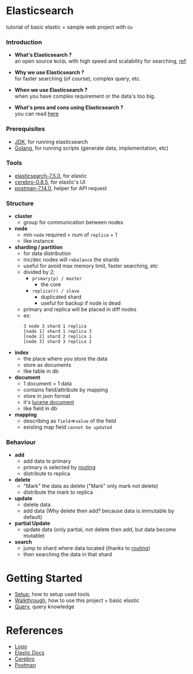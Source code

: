 # Elasticsearch
tutorial of basic elastic + sample web project with `Go`


### Introduction
- **What's Elasticsearch ?**
<br>an open source `NoSQL` with high speed and scalability for searching, [ref](https://www.elastic.co/what-is/elasticsearch).

- **Why we use Elasticsearch ?**
<br>for faster searching (of course), complex query, etc.

- **When we use Elasticsearch ?**
<br>when you have complex requirement or the data's too big.

- **What's pros and cons using Elasticsearch ?**
<br>you can read [here](https://interviewbubble.com/elasticsearch-pros-and-cons-advantages-and-disadvantages-of-elasticsearch/)

### Prerequisites
- [JDK](https://www.elastic.co/guide/en/elasticsearch/reference/7.5/setup.html#jvm-version), for running elasticsearch
- [Golang](https://golang.org/dl/), for running scripts (generate data, implementation, etc)

### Tools
- [elasticsearch-7.5.0](https://www.elastic.co/downloads/past-releases/elasticsearch-7-5-0), for elastic
- [cerebro-0.8.5](https://github.com/lmenezes/cerebro/releases/tag/v0.8.5), for elastic's UI
- [postman-7.14.0](https://www.getpostman.com/downloads/release-notes), helper for API request

### Structure
- **cluster**
    - group for communication between nodes
- **node**
    - min `node` required = num of `replica` + 1
    - like instance
- **sharding / partition**
    - for data distribution
    - inc/dec nodes will `rebalance` the shards
    - useful for avoid max memory limit, faster searching, etc
    - divided by 2;
        - `primary(p) / master`
            - the core
        - `replica(r) / slave`
            - duplicated shard
            - useful for backup if node is dead
    - primary and replica will be placed in diff nodes
    - ex:
        ```
        3 node 3 shard 1 replica
        [node 1] shard 1 replica 3
        [node 2] shard 2 replica 1
        [node 3] shard 3 replica 2
        ```
- **index**
    - the place where you store the data
    - store as documents
    - like table in db
- **document**
    - 1 document = 1 data
    - contains field/attribute by mapping
    - store in json format
    - it's [lucene document](http://www.lucenetutorial.com/basic-concepts.html)
    - like field in db
- **mapping**
    - describing as `field`=>`value` of the field
    - existing map field `cannot be updated`

### Behaviour
- **add**
    - add data to primary
    - primary is selected by [routing](https://www.elastic.co/guide/en/elasticsearch/reference/current/mapping-routing-field.html)
    - distribute to replica
- **delete**
    - "Mark" the data as delete ("Mark" only mark not delete)
    - distribute the mark to replica
- **update**
    - delete data
    - add data (Why delete then add? because data is immutable by default)
- **partial Update**
    - update data (only partial, not delete then add, but data become mutable)
- **search**
    - jump to shard where data located (thanks to [routing](https://www.elastic.co/guide/en/elasticsearch/reference/current/mapping-routing-field.html))
    - then searching the data in that shard


# Getting Started
- [Setup](https://github.com/verlandz/elasticsearch/blob/master/docs/SETUP.md), how to setup used tools
- [Walkthrough](https://github.com/verlandz/elasticsearch/blob/master/docs/WALKTHOUGH.md), how to use this project + basic elastic
- [Query](https://github.com/verlandz/elasticsearch/blob/master/docs/QUERY.md), query knowledge


# References
- [Logo](https://i.pinimg.com/600x315/2e/7e/e5/2e7ee557deb8cd3c9ded97c99ae1858e.jpg)
- [Elastic Docs](https://www.elastic.co/guide/en/elasticsearch/reference/7.5/index.html)
- [Cerebro](https://github.com/lmenezes/cerebro)
- [Postman](https://www.getpostman.com/downloads/)